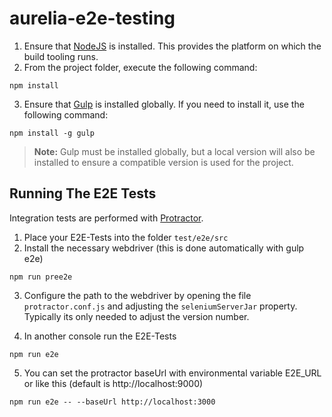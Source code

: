 # aurelia-e2e-testing

1. Ensure that [NodeJS](http://nodejs.org/) is installed. This provides the platform on which the build tooling runs.
2. From the project folder, execute the following command:

  ```shell
  npm install
  ```
3. Ensure that [Gulp](http://gulpjs.com/) is installed globally. If you need to install it, use the following command:

  ```shell
  npm install -g gulp
  ```
  > **Note:** Gulp must be installed globally, but a local version will also be installed to ensure a compatible version is used for the project.

## Running The E2E Tests
Integration tests are performed with [Protractor](http://angular.github.io/protractor/#/).

1. Place your E2E-Tests into the folder ```test/e2e/src```
2. Install the necessary webdriver (this is done automatically with gulp e2e)

  ```shell
  npm run pree2e
  ```

3. Configure the path to the webdriver by opening the file ```protractor.conf.js``` and adjusting the ```seleniumServerJar``` property. Typically its only needed to adjust the version number.

4. In another console run the E2E-Tests

  ```shell
  npm run e2e
  ```

5. You can set the protractor baseUrl with environmental variable E2E_URL or like this (default is http://localhost:9000)

  ```shell
  npm run e2e -- --baseUrl http://localhost:3000
  ```